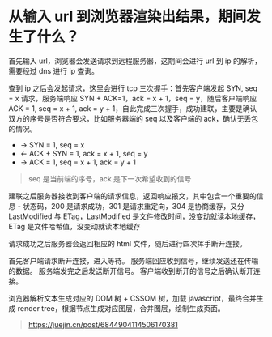 # 从输入 url 到浏览器渲染出结果，期间发生了什么？

首先输入 url，浏览器会发送请求到远程服务器，这期间会进行 url 到 ip 的解析，需要经过 dns 进行 ip 查询。

查到 ip 之后会发起请求，这里会进行 tcp 三次握手：首先客户端发起 SYN, seq = x 请求，服务端响应 SYN + ACK=1，ack = x + 1，seq = y，随后客户端响应 ACK = 1, seq = x + 1, ack = y + 1，自此完成三次握手，成功建联，主要是确认双方的序号是否符合要求，比如服务器端的 seq 以及客户端的 ack，确认无丢包的情况。

- -> SYN = 1, seq = x
- <- ACK + SYN = 1, ack = x + 1, seq = y
- -> ACK = 1, seq = x + 1, ack = y + 1

> seq 是当前端的序号，ack 是下一次希望收到的信号

建联之后服务器接收到客户端的请求信息，返回响应报文，其中包含一个重要的信息 - 状态码，200 是请求成功，301 是请求重定向，304 是协商缓存，又分 LastModified 与 ETag，LastModified 是文件修改时间，没变动就读本地缓存，ETag 是文件哈希值，没变动就读本地缓存

请求成功之后服务器会返回相应的 html 文件，随后进行四次挥手断开连接。

首先客户端请求断开连接，进入等待。
服务端回应收到信号，继续发送还在传输的数据。
服务端发完之后发送断开信号。
客户端收到断开的信号之后确认断开连接。

浏览器解析文本生成对应的 DOM 树 + CSSOM 树，加载 javascript，最终合并生成 render tree，根据节点生成对应图层，合并图层，绘制生成页面。

> https://juejin.cn/post/6844904114506170381
